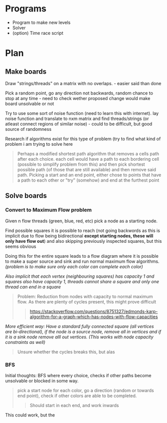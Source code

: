 # Programs

- Program to make new levels
- Solver
- (option) Time race script

# Plan

## Make boards
Draw "strings/threads" on a matrix with no overlaps. - easier said than done  

Pick a random point, go any direction not backwards, random chance to stop at any time - need to check wether proposed change would make board unsolvable or not  

Try to use some sort of noise function (need to learn this with internet). lay noise function and translate to nxm matrix and find threads/strings (or atleast connect regions of similar noise) - could to be difficult, but good source of randomness   

Research if algorithms exist for this type of problem (try to find what kind of problem i am trying to solve here   
> Perhaps a modified shortest path algorithm that removes a cells path after each choice. each cell would have a path to each bordering cell (possible to simplify problem from this) and then pick shortest possible path (of those that are still available) and then remove said path. 
> Picking a start and an end point, either chose to points that have a path to each other or "try" (somehow) and end at the furthest point

## Solve boards

### Convert to Maximum Flow problem

Given n flow threads (green, blue, red, etc) pick a node as a starting node.    

Find possible squares it is possible to reach (not going backwords as this is implicit due to flow being bidirectional **except starting nodes, these will only have flow out**) and also skipping previously inspected squares, but this seems obvious  

Doing this for the entire square leads to a flow diagram where it is possible to make a super source and sink and run normal maximum flow algorithms. *(problem is to make sure only each color can complete each color)*     

*Also implicit that each vertex (neighbouring squares) has capacity 1 and squares also have capacity 1, threads cannot share a square and only one thread can end in a square*    

> Problem: Reduction from nodes with capacity to normal maximum flow. As there are plenty of cycles present, this might prove difficult   
> > https://stackoverflow.com/questions/8751327/edmonds-karp-algorithm-for-a-graph-which-has-nodes-with-flow-capacities

*More efficient way: Have a standard fully connected square (all vertices are bi-directional), if the node is a source node, remove all in vertices and if it is a sink node remove alll out vertices. (This works with node capacity constraints as well)*  

> Unsure whether the cycles breaks this, but alas

### BFS
Initial thoughts: BFS where every choice, checks if other paths become unsolvable or blocked in some way.   
> pick a start node for each color, go a direction (random or towards end point), check if other colors are able to be completed. 
> > Should start in each end, and work inwards

This could work, but the 
